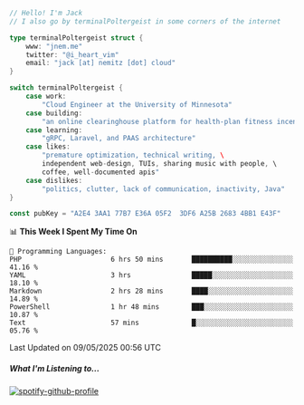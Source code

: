 ```go
// Hello! I'm Jack
// I also go by terminalPoltergeist in some corners of the internet

type terminalPoltergeist struct {
    www: "jnem.me"
    twitter: "@i_heart_vim"
    email: "jack [at] nemitz [dot] cloud"
}

switch terminalPoltergeist {
    case work:
        "Cloud Engineer at the University of Minnesota"
    case building:
        "an online clearinghouse platform for health-plan fitness incentive programs"
    case learning:
        "gRPC, Laravel, and PAAS architecture"
    case likes:
        "premature optimization, technical writing, \
        independent web-design, TUIs, sharing music with people, \
        coffee, well-documented apis"
    case dislikes:
        "politics, clutter, lack of communication, inactivity, Java"
}

const pubKey = "A2E4 3AA1 77B7 E36A 05F2  3DF6 A25B 2683 4BB1 E43F"
```

<!--START_SECTION:waka-->
📊 **This Week I Spent My Time On** 

```text
💬 Programming Languages: 
PHP                      6 hrs 50 mins       ██████████░░░░░░░░░░░░░░░   41.16 % 
YAML                     3 hrs               █████░░░░░░░░░░░░░░░░░░░░   18.10 % 
Markdown                 2 hrs 28 mins       ████░░░░░░░░░░░░░░░░░░░░░   14.89 % 
PowerShell               1 hr 48 mins        ███░░░░░░░░░░░░░░░░░░░░░░   10.87 % 
Text                     57 mins             █░░░░░░░░░░░░░░░░░░░░░░░░   05.76 % 
```


 Last Updated on 09/05/2025 00:56 UTC
<!--END_SECTION:waka-->

##### What I'm Listening to...

[![spotify-github-profile](https://jnem.me/listening-item?maxAge=2592000)](https://jnem.me/listening)
